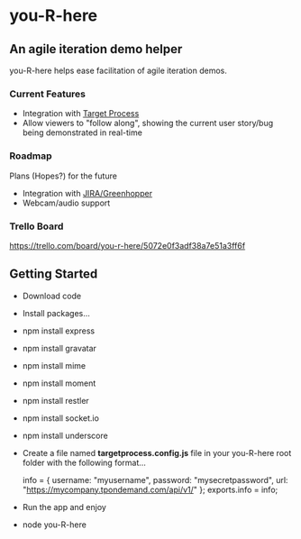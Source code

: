 you-R-here
==========

An agile iteration demo helper
------------------------------

you-R-here helps ease facilitation of agile iteration demos.

### Current Features
*  Integration with [Target Process](http://www.targetprocess.com/)
*  Allow viewers to "follow along", showing the current user story/bug being demonstrated in real-time

### Roadmap
Plans (Hopes?) for the future
*  Integration with [JIRA/Greenhopper](http://www.atlassian.com/software/greenhopper/overview)
*  Webcam/audio support

### Trello Board
https://trello.com/board/you-r-here/5072e0f3adf38a7e51a3ff6f

Getting Started
------------------------------

*  Download code
*  Install packages...
  *  npm install express
  *  npm install gravatar
  *  npm install mime
  *  npm install moment
  *  npm install restler
  *  npm install socket.io
  *  npm install underscore
*  Create a file named __targetprocess.config.js__ file in your you-R-here root folder with the following format...	

	info = {
		username: "myusername",
		password: "mysecretpassword",
		url: "https://mycompany.tpondemand.com/api/v1/"
	};
	exports.info = info;

*  Run the app and enjoy
  *  node you-R-here